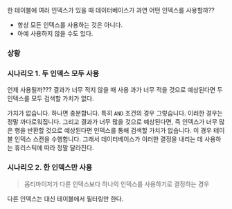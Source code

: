 
한 테이블에 여러 인덱스가 있을 때 데이터베이스가 과연 어떤 인덱스를 사용할까??
- 항상 모든 인덱스를 사용하는 것은 아니다.
- 아예 사용하지 않을 수도 있다.


### 상황 



### 시나리오 1. 두 인덱스 모두 사용 



언제 사용될까??? 결과가 너무 적지 않을 때 사용 
과가 너무 적을 것으로 예상된다면 두 인덱스를 모두 검색할 가치가 없다.

가치가 없습니다. 하나면 충분합니다. 특히 `AND` 조건의 경우 그렇습니다. 이러한 경우는 정말 까다로워집니다. 그리고 결과가 너무 많을 것으로 예상된다면, 즉 인덱스가 너무 많은 행을 반환할 것으로 예상된다면 인덱스를 통해 검색할 가치가 없습니다. 이 경우 테이블 인덱스 스캔을 수행합니다. 그래서 데이터베이스가 이러한 결정을 내리는 데 사용하는 휴리스틱에 따라 정말 달라진다.


### 시나리오 2. 한 인덱스만 사용 
> 옵티마이저가 다른 인덱스보다 하나의 인덱스를 사용하기로 결정하는 경우

다른 인덱스는 대신 테이블에서 필터링만 한다.
